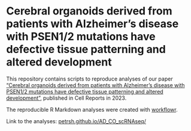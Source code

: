 # Cerebral organoids derived from patients with Alzheimer’s disease with PSEN1/2 mutations have defective tissue patterning and altered development

This repository contains scripts to reproduce analyses of our paper [“Cerebral organoids derived from patients with Alzheimer’s disease with PSEN1/2 mutations have defective tissue patterning and altered development”](https://www.cell.com/cell-reports/fulltext/S2211-1247(23)01322-0), published in Cell Reports in 2023.

The reproducible R Markdown analyses were created with [workflowr](https://github.com/workflowr/workflowr). 

Link to the analyses: [petrsh.github.io/AD_CO_scRNAseq/](petrsh.github.io/AD_CO_scRNAseq/)
